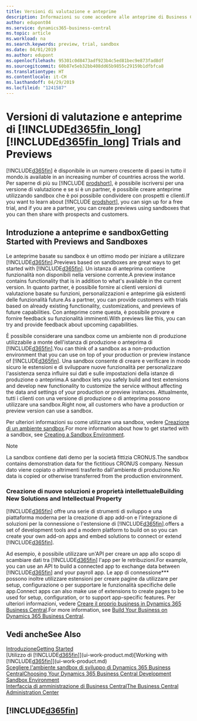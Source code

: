 ```yaml
---
title: Versioni di valutazione e anteprime
description: Informazioni su come accedere alle anteprime di Business Central.
author: edupont04
ms.service: dynamics365-business-central
ms.topic: article
ms.workload: na
ms.search.keywords: preview, trial, sandbox
ms.date: 04/01/2019
ms.author: edupont
ms.openlocfilehash: 95301c0d8473adf923b4c5ed81bec9e873fad8df
ms.sourcegitcommit: 60b87e5eb32bb408dd65b9855c29159b1dfbfca8
ms.translationtype: HT
ms.contentlocale: it-CH
ms.lasthandoff: 04/29/2019
ms.locfileid: "1241587"
---
```

# <a name="included365finlongincludesd365finlongmdmd-trials-and-previews"></a><span data-ttu-id="24eb2-103">Versioni di valutazione e anteprime di [!INCLUDE[d365fin_long](includes/d365fin_long_md.md)]</span><span class="sxs-lookup"><span data-stu-id="24eb2-103">[!INCLUDE[d365fin_long](includes/d365fin_long_md.md)] Trials and Previews</span></span>

[!INCLUDE[d365fin](includes/d365fin_md.md)] <span data-ttu-id="24eb2-104">è disponibile in un numero crescente di paesi in tutto il mondo.</span><span class="sxs-lookup"><span data-stu-id="24eb2-104">is available in an increasing number of countries across the world.</span></span> <span data-ttu-id="24eb2-105">Per saperne di più su [!INCLUDE [prodshort](includes/prodshort.md)], è possibile iscriversi per una versione di valutazione e se si è un partner, è possibile creare anteprime utilizzando sandbox che è poi possibile condividere con prospetti e clienti.</span><span class="sxs-lookup"><span data-stu-id="24eb2-105">If you want to learn about [!INCLUDE [prodshort](includes/prodshort.md)], you can sign up for a free trial, and if you are a partner, you can create previews using sandboxes that you can then share with prospects and customers.</span></span>  

## <a name="getting-started-with-previews-and-sandboxes"></a><span data-ttu-id="24eb2-106">Introduzione a anteprime e sandbox</span><span class="sxs-lookup"><span data-stu-id="24eb2-106">Getting Started with Previews and Sandboxes</span></span>

<span data-ttu-id="24eb2-107">Le anteprime basate su sandbox è un ottimo modo per iniziare a utilizzare [!INCLUDE[d365fin](includes/d365fin_md.md)].</span><span class="sxs-lookup"><span data-stu-id="24eb2-107">Previews based on sandboxes are great ways to get started with [!INCLUDE[d365fin](includes/d365fin_md.md)].</span></span> <span data-ttu-id="24eb2-108">Un istanza di anteprima contiene funzionalità non disponibili nella versione corrente.</span><span class="sxs-lookup"><span data-stu-id="24eb2-108">A preview instance contains functionality that is in addition to what's available in the current version.</span></span> <span data-ttu-id="24eb2-109">In quanto partner, è possibile fornire ai clienti versioni di valutazione basate su funzioni, personalizzazioni e anteprime già esistenti delle funzionalità future.</span><span class="sxs-lookup"><span data-stu-id="24eb2-109">As a partner, you can provide customers with trials based on already existing functionality, customizations, and previews of future capabilities.</span></span> <span data-ttu-id="24eb2-110">Con anteprime come questa, è possibile provare e fornire feedback su funzionalità imminenti.</span><span class="sxs-lookup"><span data-stu-id="24eb2-110">With previews like this, you can try and provide feedback about upcoming capabilities.</span></span>  

<!--To get started with a preview, go to [this page](https://go.microsoft.com/fwlink/?linkid=866045) and provide your work email address. To learn more about [!INCLUDE[d365fin](includes/d365fin_md.md)] and the capabilities it offers, refer to the documentation here on this site.-->

<span data-ttu-id="24eb2-111">È possibile considerare una sandbox come un ambiente non di produzione utilizzabile a monte dell'istanza di produzione o anteprima di [!INCLUDE[d365fin](includes/d365fin_md.md)].</span><span class="sxs-lookup"><span data-stu-id="24eb2-111">You can think of a sandbox as a non-production environment that you can use on top of your production or preview instance of [!INCLUDE[d365fin](includes/d365fin_md.md)].</span></span> <span data-ttu-id="24eb2-112">Una sandbox consente di creare e verificare in modo sicuro le estensioni e di sviluppare nuove funzionalità per personalizzare l'assistenza senza influire sui dati e sulle impostazioni della istanze di produzione o anteprima.</span><span class="sxs-lookup"><span data-stu-id="24eb2-112">A sandbox lets you safely build and test extensions and develop new functionality to customize the service without affecting the data and settings of your production or preview instances.</span></span> <span data-ttu-id="24eb2-113">Attualmente, tutti i clienti con una versione di produzione o di anteprima possono utilizzare una sandbox.</span><span class="sxs-lookup"><span data-stu-id="24eb2-113">Right now, all customers who have a production or preview version can use a sandbox.</span></span>

<span data-ttu-id="24eb2-114">Per ulteriori informazioni su come utilizzare una sandbox, vedere [Creazione di un ambiente sandbox](across-how-create-sandbox-environment.md).</span><span class="sxs-lookup"><span data-stu-id="24eb2-114">For more information about how to get started with a sandbox, see [Creating a Sandbox Environment](across-how-create-sandbox-environment.md).</span></span>  

> [!NOTE]
> <span data-ttu-id="24eb2-115">La sandbox contiene dati demo per la società fittizia CRONUS.</span><span class="sxs-lookup"><span data-stu-id="24eb2-115">The sandbox contains demonstration data for the fictitious CRONUS company.</span></span> <span data-ttu-id="24eb2-116">Nessun dato viene copiato o altrimenti trasferito dall'ambiente di produzione.</span><span class="sxs-lookup"><span data-stu-id="24eb2-116">No data is copied or otherwise transferred from the production environment.</span></span>  

### <a name="building-new-solutions-and-intellectual-property"></a><span data-ttu-id="24eb2-117">Creazione di nuove soluzioni e proprietà intellettuale</span><span class="sxs-lookup"><span data-stu-id="24eb2-117">Building New Solutions and Intellectual Property</span></span>

[!INCLUDE[d365fin](includes/d365fin_md.md)] <span data-ttu-id="24eb2-118">offre una serie di strumenti di sviluppo e una piattaforma moderna per la creazione di app add-on e l'integrazione di soluzioni per la connessione o l'estensione di [!INCLUDE[d365fin](includes/d365fin_md.md)].</span><span class="sxs-lookup"><span data-stu-id="24eb2-118">offers a set of development tools and a modern platform to build on so you can create your own add-on apps and embed solutions to connect or extend [!INCLUDE[d365fin](includes/d365fin_md.md)].</span></span>  

<span data-ttu-id="24eb2-119">Ad esempio, è possibile utilizzare un'API per creare un app allo scopo di scambiare dati tra [!INCLUDE[d365fin](includes/d365fin_md.md)] l'app per le retribuzioni.</span><span class="sxs-lookup"><span data-stu-id="24eb2-119">For example, you can use an API to build a connected app to exchange data between [!INCLUDE[d365fin](includes/d365fin_md.md)] and your payroll app.</span></span> <span data-ttu-id="24eb2-120">Le app di connessione\*\*\* possono inoltre utilizzare estensioni per creare pagine da utilizzare per setup, configurazione o per supportare le funzionalità specifiche delle app.</span><span class="sxs-lookup"><span data-stu-id="24eb2-120">Connect apps can also make use of extensions to create pages to be used for setup, configuration, or to support app-specific features.</span></span> <span data-ttu-id="24eb2-121">Per ulteriori informazioni, vedere [Creare il proprio business in Dynamics 365 Business Central](/dynamics365/business-central/dev-itpro/developer/readiness/readiness-welcome).</span><span class="sxs-lookup"><span data-stu-id="24eb2-121">For more information, see [Build Your Business on Dynamics 365 Business Central](/dynamics365/business-central/dev-itpro/developer/readiness/readiness-welcome).</span></span>

## <a name="see-also"></a><span data-ttu-id="24eb2-122">Vedi anche</span><span class="sxs-lookup"><span data-stu-id="24eb2-122">See Also</span></span>

[<span data-ttu-id="24eb2-123">Introduzione</span><span class="sxs-lookup"><span data-stu-id="24eb2-123">Getting Started</span></span>](product-get-started.md)  
<span data-ttu-id="24eb2-124">[Utilizzo di [!INCLUDE[d365fin](includes/d365fin_md.md)]](ui-work-product.md)</span><span class="sxs-lookup"><span data-stu-id="24eb2-124">[Working with [!INCLUDE[d365fin](includes/d365fin_md.md)]](ui-work-product.md)</span></span>  
[<span data-ttu-id="24eb2-125">Scegliere l'ambiente sandbox di sviluppo di Dynamics 365 Business Central</span><span class="sxs-lookup"><span data-stu-id="24eb2-125">Choosing Your Dynamics 365 Business Central Development Sandbox Environment</span></span>](/dynamics365/business-central/dev-itpro/developer/devenv-sandbox-overview)  
[<span data-ttu-id="24eb2-126">Interfaccia di amministrazione di Business Central</span><span class="sxs-lookup"><span data-stu-id="24eb2-126">The Business Central Administration Center</span></span>](/dynamics365/business-central/dev-itpro/administration/tenant-admin-center)  

## [!INCLUDE[d365fin](includes/free_trial_md.md)]  
